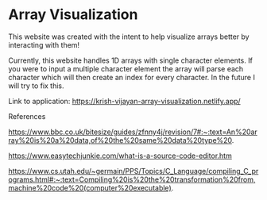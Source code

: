 # Array Visualization

This website was created with the intent to help visualize arrays better by interacting with them!

Currently, this website handles 1D arrays with single character elements. If you were to input a multiple character element the array will parse each character which will then create an index for every character. In the future I will try to fix this.

Link to application: https://krish-vijayan-array-visualization.netlify.app/

References

https://www.bbc.co.uk/bitesize/guides/zfnny4j/revision/7#:~:text=An%20array%20is%20a%20data,of%20the%20same%20data%20type%20.

https://www.easytechjunkie.com/what-is-a-source-code-editor.htm

https://www.cs.utah.edu/~germain/PPS/Topics/C_Language/compiling_C_programs.html#:~:text=Compiling%20is%20the%20transformation%20from,machine%20code%20(computer%20executable).
